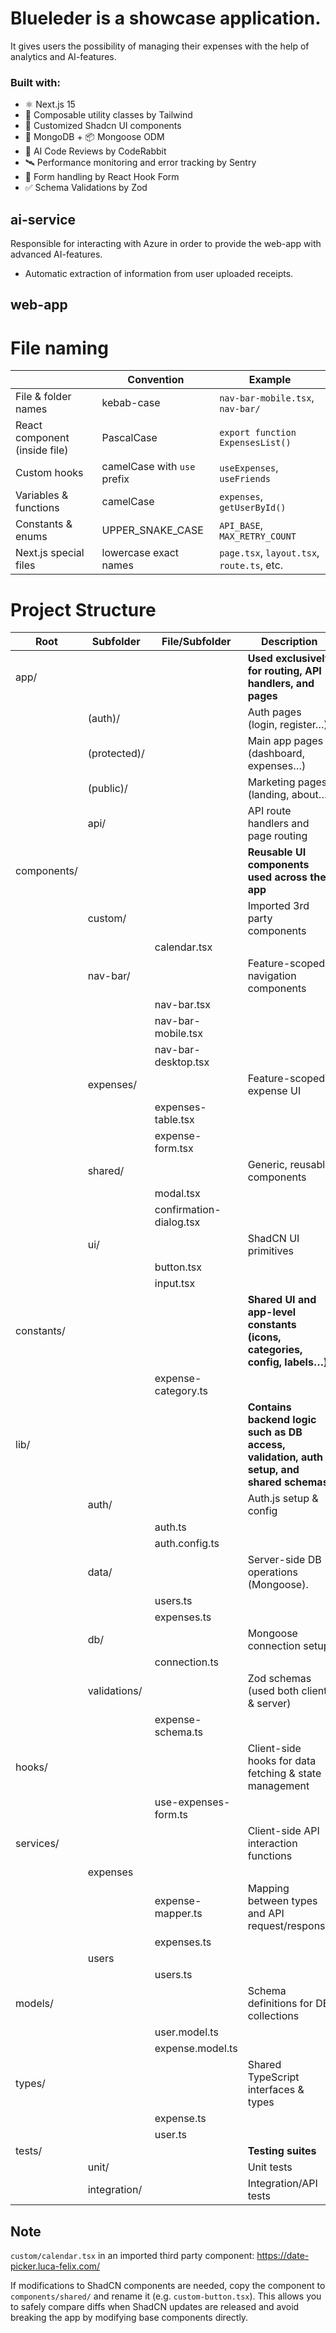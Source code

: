 # Blueleder is a showcase application.

It gives users the possibility of managing their expenses with the help of analytics and AI-features.

### Built with:

- ⚛️ Next.js 15
- 🧩 Composable utility classes by Tailwind
- 🎨 Customized Shadcn UI components
- 🍃 MongoDB + 📦 Mongoose ODM
- 🐰 AI Code Reviews by CodeRabbit
- 🛰️ Performance monitoring and error tracking by Sentry
- 📝 Form handling by React Hook Form
- ✅ Schema Validations by Zod

## ai-service

Responsible for interacting with Azure in order to provide the web-app with advanced AI-features.

- Automatic extraction of information from user uploaded receipts.

## web-app

# File naming

|                               | Convention                  | Example                                    |
| ----------------------------- | --------------------------- | ------------------------------------------ |
| File & folder names           | kebab-case                  | `nav-bar-mobile.tsx`, `nav-bar/`           |
| React component (inside file) | PascalCase                  | `export function ExpensesList()`           |
| Custom hooks                  | camelCase with `use` prefix | `useExpenses`, `useFriends`                |
| Variables & functions         | camelCase                   | `expenses`, `getUserById()`                |
| Constants & enums             | UPPER_SNAKE_CASE            | `API_BASE`, `MAX_RETRY_COUNT`              |
| Next.js special files         | lowercase exact names       | `page.tsx`, `layout.tsx`, `route.ts`, etc. |

# Project Structure

| Root        | Subfolder    | File/Subfolder          | Description                                                                              |
| ----------- | ------------ | ----------------------- | ---------------------------------------------------------------------------------------- |
| app/        |              |                         | **Used exclusively for routing, API handlers, and pages**                                |
|             | (auth)/      |                         | Auth pages (login, register…)                                                            |
|             | (protected)/ |                         | Main app pages (dashboard, expenses…)                                                    |
|             | (public)/    |                         | Marketing pages (landing, about…)                                                        |
|             | api/         |                         | API route handlers and page routing                                                      |
| components/ |              |                         | **Reusable UI components used across the app**                                           |
|             | custom/      |                         | Imported 3rd party components                                                            |
|             |              | calendar.tsx            |                                                                                          |
|             | nav-bar/     |                         | Feature-scoped navigation components                                                     |
|             |              | nav-bar.tsx             |                                                                                          |
|             |              | nav-bar-mobile.tsx      |                                                                                          |
|             |              | nav-bar-desktop.tsx     |                                                                                          |
|             | expenses/    |                         | Feature-scoped expense UI                                                                |
|             |              | expenses-table.tsx      |                                                                                          |
|             |              | expense-form.tsx        |                                                                                          |
|             | shared/      |                         | Generic, reusable components                                                             |
|             |              | modal.tsx               |                                                                                          |
|             |              | confirmation-dialog.tsx |                                                                                          |
|             | ui/          |                         | ShadCN UI primitives                                                                     |
|             |              | button.tsx              |                                                                                          |
|             |              | input.tsx               |                                                                                          |
| constants/  |              |                         | **Shared UI and app-level constants (icons, categories, config, labels…)**               |
|             |              | expense-category.ts     |                                                                                          |
| lib/        |              |                         | **Contains backend logic such as DB access, validation, auth setup, and shared schemas** |
|             | auth/        |                         | Auth.js setup & config                                                                   |
|             |              | auth.ts                 |                                                                                          |
|             |              | auth.config.ts          |                                                                                          |
|             | data/        |                         | Server-side DB operations (Mongoose).                                                    |
|             |              | users.ts                |                                                                                          |
|             |              | expenses.ts             |                                                                                          |
|             | db/          |                         | Mongoose connection setup                                                                |
|             |              | connection.ts           |                                                                                          |
|             | validations/ |                         | Zod schemas (used both client & server)                                                  |
|             |              | expense-schema.ts       |                                                                                          |
| hooks/      |              |                         | Client-side hooks for data fetching & state management                                   |
|             |              | use-expenses-form.ts    |                                                                                          |
| services/   |              |                         | Client-side API interaction functions                                                    |
|             | expenses     |                         |                                                                                          |
|             |              | expense-mapper.ts       | Mapping between types and API request/response                                           |
|             |              | expenses.ts             |                                                                                          |
|             | users        |                         |                                                                                          |
|             |              | users.ts                |                                                                                          |
| models/     |              |                         | Schema definitions for DB collections                                                    |
|             |              | user.model.ts           |                                                                                          |
|             |              | expense.model.ts        |                                                                                          |
| types/      |              |                         | Shared TypeScript interfaces & types                                                     |
|             |              | expense.ts              |                                                                                          |
|             |              | user.ts                 |                                                                                          |
| tests/      |              |                         | **Testing suites**                                                                       |
|             | unit/        |                         | Unit tests                                                                               |
|             | integration/ |                         | Integration/API tests                                                                    |

## Note

`custom/calendar.tsx` in an imported third party component: https://date-picker.luca-felix.com/

If modifications to ShadCN components are needed, copy the component to `components/shared/` and rename it (e.g. `custom-button.tsx`).
This allows you to safely compare diffs when ShadCN updates are released and avoid breaking the app by modifying base components directly.
